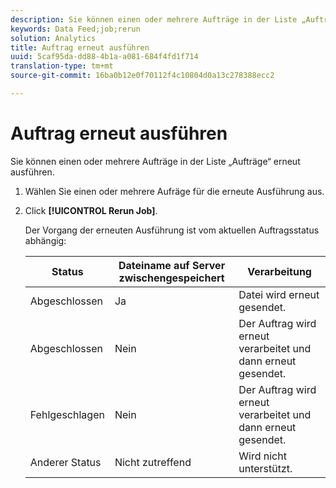 ```yaml
---
description: Sie können einen oder mehrere Aufträge in der Liste „Aufträge“ erneut ausführen.
keywords: Data Feed;job;rerun
solution: Analytics
title: Auftrag erneut ausführen
uuid: 5caf95da-dd88-4b1a-a081-684f4fd1f714
translation-type: tm+mt
source-git-commit: 16ba0b12e0f70112f4c10804d0a13c278388ecc2

---
```



# Auftrag erneut ausführen

Sie können einen oder mehrere Aufträge in der Liste „Aufträge“ erneut ausführen.

1. Wählen Sie einen oder mehrere Aufräge für die erneute Ausführung aus.
1. Click **[!UICONTROL Rerun Job]**.

   Der Vorgang der erneuten Ausführung ist vom aktuellen Auftragsstatus abhängig:

   | Status | Dateiname auf Server zwischengespeichert | Verarbeitung |
   |---|---|---|
   | Abgeschlossen | Ja | Datei wird erneut gesendet. |
   | Abgeschlossen | Nein | Der Auftrag wird erneut verarbeitet und dann erneut gesendet. |
   | Fehlgeschlagen | Nein | Der Auftrag wird erneut verarbeitet und dann erneut gesendet. |
   | Anderer Status | Nicht zutreffend | Wird nicht unterstützt. |

